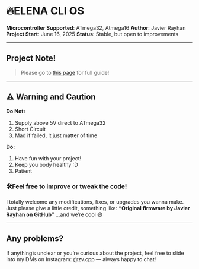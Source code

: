 # 🔥ELENA CLI OS

**Microcontroller Supported**: ATmega32, Atmega16 
**Author**: Javier Rayhan  
**Project Start**: June 16, 2025
**Status**: Stable, but open to improvements

---

## Project Note!
> Please go to [this page](https://docs.javierrayhan.my.id/docs/category/elena-cli-os) for full guide!

---

## ⚠️ Warning and Caution
**Do Not:**
1. Supply above 5V direct to ATmega32
2. Short Circuit 
3. Mad if failed, it just matter of time

**Do:**
1. Have fun with your project!
2. Keep you body healthy :D
3. Patient 

### 🛠️Feel free to improve or tweak the code!
I totally welcome any modifications, fixes, or upgrades you wanna make. Just please give a little credit, something like:
**“Original firmware by Javier Rayhan on GitHub”**
…and we’re cool 😄

---
## Any problems?
If anything’s unclear or you’re curious about the project, feel free to slide into my DMs on Instagram: @zv.cpp — always happy to chat!
